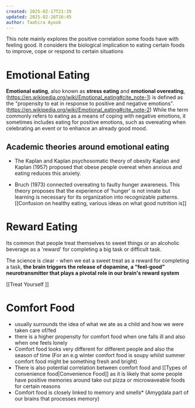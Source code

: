 ```yaml
---
created: 2025-02-17T21:39
updated: 2025-02-26T16:45
author: Taahira Ayoob
---
```


This note mainly explores the positive correlation some foods have with feeling good. It considers the biological implication to eating certain foods to improve, cope or respond to certain situations

# Emotional Eating

**Emotional eating**, also known as **stress eating** and **emotional overeating**,(https://en.wikipedia.org/wiki/Emotional_eating#cite_note-1) is defined as the "propensity to eat in response to positive and negative emotions".(https://en.wikipedia.org/wiki/Emotional_eating#cite_note-2) While the term commonly refers to eating as a means of coping with negative emotions, it sometimes includes eating for positive emotions, such as overeating when celebrating an event or to enhance an already good mood. 

## Academic theories around emotional eating

- The Kaplan and Kaplan psychosomatic theory of obesity Kaplan and Kaplan (1957) proposed that obese people overeat when anxious and eating reduces this anxiety.

- Bruch (1973) connected overeating to faulty hunger awareness. This theory proposes that the experience of ‘hunger’ is not innate but learning is necessary for its organization into recognizable patterns. [[Confusion on healthy eating, various ideas on what good nutrition is]]  

# Reward Eating

Its common that people treat themselves to sweet things or an alcoholic beverage as a 'reward' for completing a big task or difficult task. 

The science is clear - when we eat a sweet treat as a reward for completing a task, **the brain triggers the release of dopamine, a “feel-good” neurotransmitter that plays a pivotal role in our brain's reward system**

[[Treat Yourself ]]
# Comfort Food

- usually surrounds the idea of what we ate as a child and how we were taken care of/fed
- there is a higher propensity for comfort food when one falls ill and also when one feels lonely
- Comfort food looks very different for different people and also the season of time (For an e.g winter comfort food is soupy whilst summer comfort food might be something fresh and bright)
- There is also potential correlation between comfort food and [[Types of convenience food|Convenience Food]] as it is likely that some people have positive memories around take out pizza or microwaveable foods for certain reasons 
- Comfort food is closely linked to memory and smells* (Amygdala part of our brains that processes memory)


